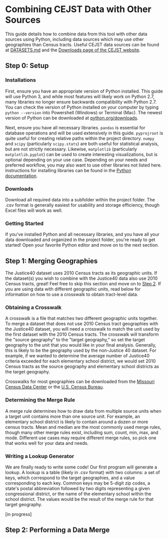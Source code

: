 # Combining CEJST Data with Other Sources

This guide details how to combine data from this tool with other data sources using Python, including data sources which may use other geographies than Census tracts. Useful CEJST data sources can be found at [DATASETS.md](DATASETS.md) and the [Downloads page of the CEJST website](https://screeningtool.geoplatform.gov/en/downloads).

## Step 0: Setup

### Installations

First, ensure you have an appropriate version of Python installed. This guide will use Python 3, and while most features will likely work on Python 2.7, many libraries no longer ensure backwards compatibility with Python 2.7. You can check the version of Python installed on your computer by typing <code>python --version</code> into Powershell (Windows) or Terminal (Mac). The newest version of Python can be downloaded at [python.org/downloads](https://www.python.org/downloads/).

Next, ensure you have all necessary libraries. <code>pandas</code> is essential for database operations and will be used extensively in this guide. <code>pyprojroot</code> is quite useful for creating relative paths within the project directory. <code>numpy</code> and <code>scipy</code> (particularly <code>scipy.stats</code>) are both useful for statistical analysis, but are not strictly necessary. Likewise, <code>matplotlib</code> (particularly <code>matplotlib.pyplot</code>) can be used to create interesting visualizations, but is optional depending on your use case. Depending on your needs and preferred workflow, you may also want to use other libraries not listed here. Instructions for installing libraries can be found in the [Python documentation](https://docs.python.org/3/installing/index.html).

### Downloads

Download all required data into a subfolder within the project folder. The .csv format is generally easiest for usability and storage efficiency, though Excel files will work as well.

### Getting Started

If you've installed Python and all necessary libraries, and you have all your data downloaded and organized in the project folder, you're ready to get started! Open your favorite Python editor and move on to the next section.

## Step 1: Merging Geographies

The Justice40 dataset uses 2010 Census tracts as its geographic units. If the dataset(s) you wish to combine with the Justice40 data also use 2010 Census tracts, great! Feel free to skip this section and move on to [Step 2](#step-2-performing-a-data-merge). If you are using data with different geographic units, read below for information on how to use a crosswalk to obtain tract-level data.

### Obtaining a Crosswalk

A crosswalk is a file that matches two different geographic units together. To merge a dataset that does not use 2010 Census tract geographies with the Justice40 dataset, you will need a crosswalk to match the unit used by the first dataset with the 2010 Census tracts. The crosswalk will transform the "source geography" to the "target geography," so set the target geography to the unit that you would like in your final analysis. Generally, this is likely to be the geography used by the non-Justice 40 dataset. For example, if we wanted to determine the average number of Justice40 criteria exceeded for each elementary school district, we would set 2010 Census tracts as the source geography and elementary school districts as the target geography.

Crosswalks for most geographies can be downloaded from the [Missouri Census Data Center](https://mcdc.missouri.edu/applications/geocorr2014.html) or the [U.S. Census Bureau](https://www.census.gov/geographies/reference-files/time-series/geo/relationship-files.2010.html).

### Determining the Merge Rule

A merge rule determines how to draw data from multiple source units when a target unit contains more than one source unit. For example, an elementary school district is likely to contain around a dozen or more census tracts. Mean and median are the most commonly used merge rules, though many other merge rules exist, including sum, count, min, max, and mode. Different use cases may require different merge rules, so pick one that works well for your data and needs.

### Writing a Lookup Generator

We are finally ready to write some code! Our first program will generate a lookup. A lookup is a table (likely in .csv format) with two columns: a set of keys, which correspond to the target geographies, and a value corresponding to each key. Common keys may be 5-digit zip codes, a state's postal abbreviation followed by two digits representing a given congressional district, or the name of the elementary school within the school district. The values would be the result of the merge rule for that target geography.

[in progress]

## Step 2: Performing a Data Merge

